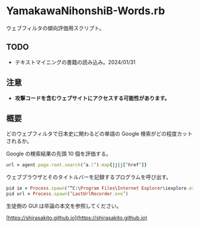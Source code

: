 # YamakawaNihonshiB-Words.rb
ウェブフィルタの傾向評価用スクリプト。

## TODO
- テキストマイニングの書籍の読み込み。2024/01/31

## 注意
- **攻撃コードを含むウェブサイトにアクセスする可能性があります。**

## 概要
どのウェブフィルタで日本史に関わるどの単語の Google 検索がどの程度カットされるか。

Google の検索結果の先頭 10 個を評価する。
```ruby
url = agent.page.root.search(’a.l’).map{|j|j[’href’]}
```
ウェブブラウザとそのタイトルバーを記録するプログラムを呼び出す。
```ruby
pid ie = Process.spawn(’”C:\Program Files\Internet Explorer\iexplore.exe”’ + ’ ”’ + row temp + ’”’)
pid url = Process.spawn(’LastUrlRecorder.exe’)
```
生徒側の GUI は卒論の本文を参照してください。

[https://shirasakito.github.io](https://shirasakito.github.io)


